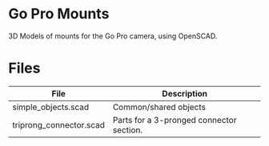 Go Pro Mounts
=============

3D Models of mounts for the Go Pro camera, using OpenSCAD.

Files
=====

File | Description
---- | -----------
simple_objects.scad | Common/shared objects
triprong_connector.scad | Parts for a 3-pronged connector section.
